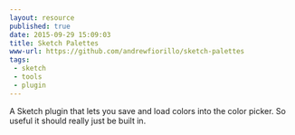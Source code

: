 ```yaml
---
layout: resource
published: true
date: 2015-09-29 15:09:03
title: Sketch Palettes
www-url: https://github.com/andrewfiorillo/sketch-palettes
tags:
 - sketch
 - tools
 - plugin
---
```


A Sketch plugin that lets you save and load colors into the color picker. So useful it should really just be built in.
